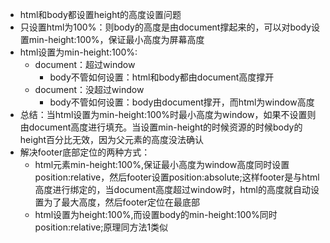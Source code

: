 * html和body都设置height的高度设置问题
* 只设置html为100%：则body的高度是由document撑起来的，可以对body设置min-height:100%，保证最小高度为屏幕高度
* html设置为min-height:100%:  
    * document：超过window
        * body不管如何设置：html和body都由document高度撑开
    * document：没超过window
        * body不管如何设置：body由document撑开，而html为window高度
* 总结：当html设置为min-height:100%时最小高度为window，如果不设置则由document高度进行填充。当设置min-height的时候资源的时候body的height百分比无效，因为父元素的高度没法确认
* 解决footer底部定位的两种方式：
    * html元素min-height:100%,保证最小高度为window高度同时设置position:relative，然后footer设置position:absolute;这样footer是与html高度进行绑定的，当document高度超过window时，html的高度就自动设置为了最大高度，然后footer定位在最底部
    * html设置为height:100%,而设置body的min-height:100%同时position:relative;原理同方法1类似

